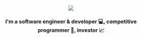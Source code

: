 <h1 align="center"><img src="https://images.cooltext.com/5674198.png"></h1>
<h3 align="center">I'm a software engineer & developer 💻, competitive programmer 🚀, investor 📈</h3>

